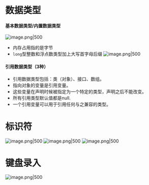 # 数据类型
#### 基本数据类型/内置数据类型
![image.png|500](https://picgo--ob.oss-cn-beijing.aliyuncs.com/20250809203702071.png)
- 内存占用指的是字节
- `long`型整数和浮点数类型加上大写首字母后缀
![image.png|500](https://picgo--ob.oss-cn-beijing.aliyuncs.com/20250809204051304.png)
#### 引用数据类型（3种）
- 引用数据类型包括：类（对象）、接口、数组。
- 指向对象的变量是引用变量。
- 这些变量在声明时候被指定为一个特定的类型，声明之后不能改变。
- 所有引用类型默认值都是null.
- 一个引用变量可以用于引用任何与之兼容的类型。
# 标识符
![image.png|500](https://picgo--ob.oss-cn-beijing.aliyuncs.com/20250809210042830.png)
![image.png|500](https://picgo--ob.oss-cn-beijing.aliyuncs.com/20250809210233919.png)
![image.png|500](https://picgo--ob.oss-cn-beijing.aliyuncs.com/20250809210341949.png)
# 键盘录入
![image.png|500](https://picgo--ob.oss-cn-beijing.aliyuncs.com/20250809210556757.png)
